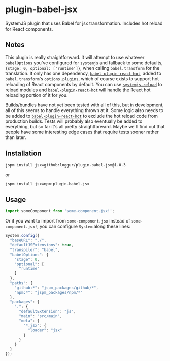 # plugin-babel-jsx
SystemJS plugin that uses Babel for jsx transformation.  Includes hot reload for React components.

## Notes
This plugin is really straightforward.  It will attempt to use whatever `babelOptions` you've configured for `systemjs` and fallback to some defaults, `{stage: 0, optional: ['runtime']}`, when calling `babel.transform` for the translation.  It only has one dependency, [`babel-plugin-react-hot`](https://github.com/loggur/babel-plugin-react-hot), added to `babel.transform`'s `options.plugins`, which of course exists to support hot reloading of React components by default.  You can use [`systemjs-reload`](https://github.com/loggur/systemjs-reload) to reload modules and [`babel-plugin-react-hot`](https://github.com/loggur/babel-plugin-react-hot) will handle the React hot reloading portion of it for you.

Builds/bundles have not yet been tested with all of this, but in development, all of this seems to handle everything thrown at it.  Some logic also needs to be added to [`babel-plugin-react-hot`](https://github.com/loggur/babel-plugin-react-hot) to exclude the hot reload code from production builds.  Tests will probably also eventually be added to everything, but so far it's all pretty straightforward.  Maybe we'll find out that people have some interesting edge cases that require tests sooner rather than later.

## Installation
```
jspm install jsx=github:loggur/plugin-babel-jsx@1.0.3
```
or
```
jspm install jsx=npm:plugin-babel-jsx
```

## Usage
```js
import someComponent from 'some-component.jsx!';
```

Or if you want to import from `some-component.jsx` instead of `some-component.jsx!`, you can configure `System` along these lines:
```js
System.config({
  "baseURL": "./",
  "defaultJSExtensions": true,
  "transpiler": "babel",
  "babelOptions": {
    "stage": 0,
    "optional": [
      "runtime"
    ]
  },
  "paths": {
    "github:*": "jspm_packages/github/*",
    "npm:*": "jspm_packages/npm/*"
  },
  "packages": {
    ".": {
      "defaultExtension": "js",
      "main": "src/main",
      "meta": {
        "*.jsx": {
          "loader": "jsx"
        }
      }
    }
  }
});
```
